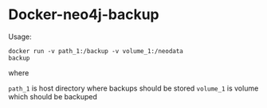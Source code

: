 # Docker-neo4j-backup

Usage:

<code>docker run -v path_1:/backup -v volume_1:/neodata backup</code>

where

<code>path_1</code> is host directory where backups should be stored
<code>volume_1</code> is volume which should be backuped